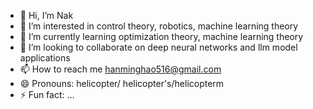 - 👋 Hi, I’m Nak
- 👀 I’m interested in control theory, robotics, machine learning theory
- 🌱 I’m currently learning optimization theory, machine learning theory
- 💞️ I’m looking to collaborate on deep neural networks and llm model applications
- 📫 How to reach me hanminghao516@gmail.com
- 😄 Pronouns: helicopter/ helicopter's/helicopterm
- ⚡ Fun fact: ...

<!---
Nak-boost/Nak-boost is a ✨ special ✨ repository because its `README.md` (this file) appears on your GitHub profile.
You can click the Preview link to take a look at your changes.
--->
